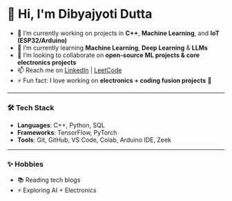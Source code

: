 # 👋 Hi, I'm Dibyajyoti Dutta

- 🔭 I’m currently working on projects in **C++**, **Machine Learning**, and **IoT (ESP32/Arduino)**  
- 🌱 I’m currently learning **Machine Learning**, **Deep Learning** &  **LLMs**
- 👯 I’m looking to collaborate on **open-source ML projects & core electronics projects**  
- 📫 Reach me on [LinkedIn](https://www.linkedin.com/in/dibyajyotidutta/) | [LeetCode](https://leetcode.com/u/Dibyajyoti547/)  
- ⚡ Fun fact: I love working on **electronics + coding fusion projects** 🚀  

---

### 🛠️ Tech Stack
- **Languages**: C++, Python, SQL  
- **Frameworks**: TensorFlow, PyTorch  
- **Tools**: Git, GitHub, VS Code, Colab, Arduino IDE, Zeek  


---

### ✨ Hobbies 
- 📚 Reading tech blogs  
- ⚡ Exploring AI + Electronics  

